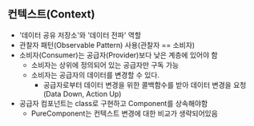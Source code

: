 ## 컨텍스트(Context)
- '데이터 공유 저장소'와 '데이터 전파' 역할
- 관찰자 패턴(Observable Pattern) 사용(관찰자 == 소비자)
- 소비자(Consumer)는 공급자(Provider)보다 낮은 계층에 있어야 함
  - 소비자는 상위에 정의되어 있는 공급자만 구독 가능
  - 소비자는 공급자의 데이터를 변경할 수 있다.
    - 공급자로부터 데이터 변경을 위한 콜백함수를 받아 데이터 변경을 요청(Data Down, Action Up)
- 공급자 컴포넌트는 class로 구현하고 Component를 상속해야함
  - PureComponent는 컨텍스트 변경에 대한 비교가 생략되어있음

```javascript

```

```javascript

```

```javascript

```

```javascript

```

  